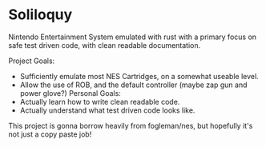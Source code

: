 # Soliloquy
Nintendo Entertainment System emulated with rust with a primary focus on
safe test driven code, with clean readable documentation.


Project Goals:
  - Sufficiently emulate most NES Cartridges, on a somewhat useable level.
  - Allow the use of ROB, and the default controller (maybe zap gun and power glove?)
Personal Goals:
  - Actually learn how to write clean readable code.
  - Actually understand what test driven code looks like.


This project is gonna borrow heavily from fogleman/nes, but hopefully it's not just a copy paste job!
